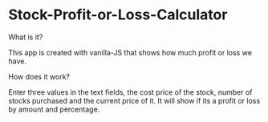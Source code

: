# Stock-Profit-or-Loss-Calculator

What is it?

This app is created with vanilla-JS that shows how much profit or loss we have.

How does it work?

Enter three values in the text fields, the cost price of the stock, number of stocks purchased and the current price of it. It will show if its a profit or loss by amount and percentage.
